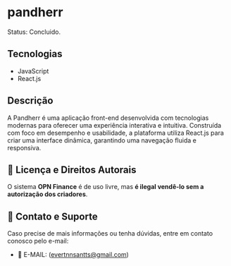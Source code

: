 # pandherr
Status: Concluido.

## Tecnologias
- JavaScript
- React.js

## Descrição
A Pandherr é uma aplicação front-end desenvolvida com tecnologias modernas para oferecer uma experiência interativa e intuitiva. Construída com foco em desempenho e usabilidade, a plataforma utiliza React.js para criar uma interface dinâmica, garantindo uma navegação fluida e responsiva.

## 📜 Licença e Direitos Autorais

O sistema **OPN Finance** é de uso livre, mas **é ilegal vendê-lo sem a autorização dos criadores**.

## 📧 Contato e Suporte

Caso precise de mais informações ou tenha dúvidas, entre em contato conosco pelo e-mail:

- 📧 E-MAIL: (evertnnsantts@gmail.com)

